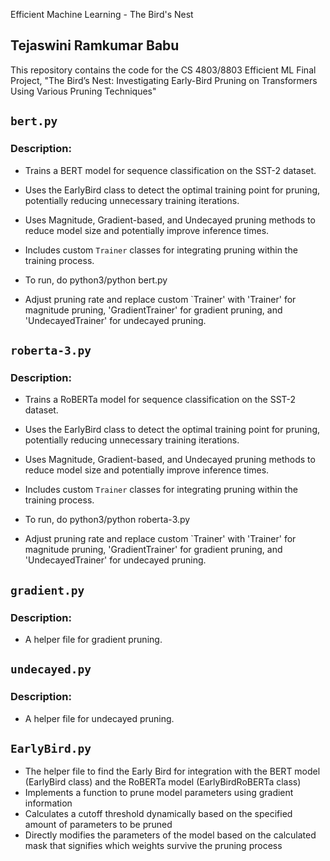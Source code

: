 Efficient Machine Learning - The Bird's Nest
## Tejaswini Ramkumar Babu
This repository contains the code for the CS 4803/8803 Efficient ML Final Project, "The Bird’s Nest: Investigating Early-Bird Pruning on Transformers Using Various Pruning Techniques"

## `bert.py`
### Description:
- Trains a BERT model for sequence classification on the SST-2 dataset.
- Uses the EarlyBird class to detect the optimal training point for pruning, potentially reducing unnecessary training iterations.
- Uses Magnitude, Gradient-based, and Undecayed pruning methods to reduce model size and potentially improve inference times.
- Includes custom `Trainer` classes for integrating pruning within the training process.

- To run, do python3/python bert.py
- Adjust pruning rate and replace custom `Trainer' with 'Trainer' for magnitude pruning, 'GradientTrainer' for gradient pruning, and 'UndecayedTrainer' for undecayed pruning.

## `roberta-3.py`
### Description:
- Trains a RoBERTa model for sequence classification on the SST-2 dataset.
- Uses the EarlyBird class to detect the optimal training point for pruning, potentially reducing unnecessary training iterations.
- Uses Magnitude, Gradient-based, and Undecayed pruning methods to reduce model size and potentially improve inference times.
- Includes custom `Trainer` classes for integrating pruning within the training process.

- To run, do python3/python roberta-3.py
- Adjust pruning rate and replace custom `Trainer' with 'Trainer' for magnitude pruning, 'GradientTrainer' for gradient pruning, and 'UndecayedTrainer' for undecayed pruning.


## `gradient.py`
### Description:
- A helper file for gradient pruning.

## `undecayed.py`
### Description:
- A helper file for undecayed pruning.

## `EarlyBird.py`
- The helper file to find the Early Bird for integration with the BERT model (EarlyBird class) and the RoBERTa model (EarlyBirdRoBERTa class)
- Implements a function to prune model parameters using gradient information
- Calculates a cutoff threshold dynamically based on the specified amount of parameters to be pruned
- Directly modifies the parameters of the model based on the calculated mask that signifies which weights survive the pruning process


